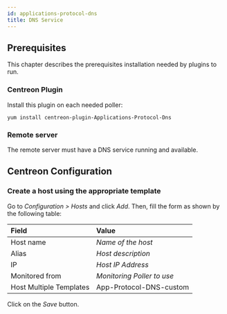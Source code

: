 ```yaml
---
id: applications-protocol-dns
title: DNS Service
---
```


## Prerequisites

This chapter describes the prerequisites installation needed by plugins to run.

### Centreon Plugin

Install this plugin on each needed poller:

```shell
yum install centreon-plugin-Applications-Protocol-Dns
```

### Remote server

The remote server must have a DNS service running and available.

## Centreon Configuration

### Create a host using the appropriate template

Go to _Configuration \> Hosts_ and click _Add_. Then, fill the form as shown by
the following table:

| Field                   | Value                      |
| :---------------------- | :------------------------- |
| Host name               | _Name of the host_         |
| Alias                   | _Host description_         |
| IP                      | _Host IP Address_          |
| Monitored from          | _Monitoring Poller to use_ |
| Host Multiple Templates | App-Protocol-DNS-custom    |

Click on the _Save_ button.
